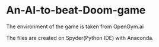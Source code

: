 # An-AI-to-beat-Doom-game
The environment of the game is taken from OpenGym.ai

The files are created on Spyder(Python IDE) with Anaconda.

